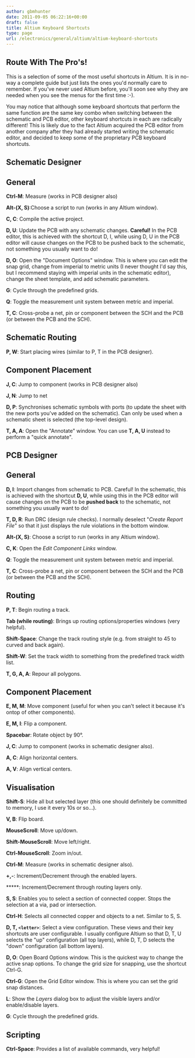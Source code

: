 ```yaml
---
author: gbmhunter
date: 2011-09-05 06:22:16+00:00
draft: false
title: Altium Keyboard Shortcuts
type: page
url: /electronics/general/altium/altium-keyboard-shortcuts
---
```


## Route With The Pro's!

This is a selection of some of the most useful shortcuts in Altium. It is in no-way a complete guide but just lists the ones you'd normally care to remember. If you've never used Altium before, you'll soon see why they are needed when you see the menus for the first time :-).

You may notice that although some keyboard shortcuts that perform the same function are the same key combo when switching between the schematic and PCB editor, other keyboard shortcuts in each are radically different! This is likely due to the fact Altium acquired the PCB editor from another company after they had already started writing the schematic editor, and decided to keep some of the proprietary PCB keyboard shortcuts.

## Schematic Designer

## General

**Ctrl-M**: Measure (works in PCB designer also)  

**Alt-(X, S)**:Choose a script to run (works in any Altium window).  

**C, C**: Compile the active project.  

**D, U**: Update the PCB with any schematic changes. **Careful!** In the PCB editor, this is achieved with the shortcut D, I, while using D, U in the PCB editor will cause changes on the PCB to be pushed back to the schematic, not something you usually want to do!  

**D, O**: Open the "Document Options" window. This is where you can edit the snap grid, change from imperial to metric units (I never thought I'd say this, but I recommend staying with imperial units in the schematic editor), change the sheet template, and add schematic parameters.  

**G**: Cycle through the predefined grids.  

**Q**: Toggle the measurement unit system between metric and imperial.  

**T, C**: Cross-probe a net, pin or component between the SCH and the PCB (or between the PCB and the SCH).

## Schematic Routing

**P, W**: Start placing wires (similar to P, T in the PCB designer).

## Component Placement

**J, C**: Jump to component (works in PCB designer also)  

**J, N**: Jump to net  

**D, P**: Synchronises schematic symbols with ports (to update the sheet with the new ports you've added on the schematic). Can only be used when a schematic sheet is selected (the top-level design).  

**T, A, A**: Open the "Annotate" window. You can use **T, A, U** instead to perform a "quick annotate".

## PCB Designer

## General

**D, I**: Import changes from schematic to PCB. Careful! In the schematic, this is achieved with the shortcut **D, U**, while using this in the PCB editor will cause changes on the PCB to be **pushed back** to the schematic, not something you usually want to do!  

**T, D, R**: Run DRC (design rule checks). I normally deselect "_Create Report File_" so that it just displays the rule violations in the bottom window.  

**Alt-(X, S)**: Choose a script to run (works in any Altium window).  

**C, K**: Open the _Edit Component Links_ window.  

**Q**: Toggle the measurement unit system between metric and imperial.  

**T, C**: Cross-probe a net, pin or component between the SCH and the PCB (or between the PCB and the SCH).

## **Routing**

**P, T**: Begin routing a track.   

**Tab (while routing)**: Brings up routing options/properties windows (very helpful).  

**Shift-Space**: Change the track routing style (e.g. from straight to 45 to curved and back again).  

**Shift-W**: Set the track width to something from the predefined track width list.  

**T, G, A, A**: Repour all polygons.




## **Component Placement**




**E, M, M**: Move component (useful for when you can't select it because it's ontop of other components).  

**E, M, I**: Flip a component.  

**Spacebar**: Rotate object by 90°.  

**J, C**: Jump to component (works in schematic designer also).  

**A, C**: Align horizontal centers.  

**A, V**: Align vertical centers.

## **Visualisation**

**Shift-S**: Hide all but selected layer (this one should definitely be committed to memory, I use it every 10s or so...).  

**V, B**: Flip board.  

**MouseScroll**: Move up/down.  

**Shift-MouseScroll**: Move left/right.  

**Ctrl-MouseScroll**: Zoom in/out.  

**Ctrl-M**: Measure (works in schematic designer also).  

**+,-**: Increment/Decrement through the enabled layers.  

*****: Increment/Decrement through routing layers only.  

**S, S**: Enables you to select a section of connected copper. Stops the selection at a via, pad or intersection.  

**Ctrl-H**: Selects all connected copper and objects to a net. Similar to S, S.  

**D, T, `<letter>`**: Select a view configuration. These views and their key shortcuts are user configurable. I usually configure Altium so that D, T, U selects the "up" configuration (all top layers), while D, T, D selects the "down" configuration (all bottom layers).  

**D, O**: Open Board Options window. This is the quickest way to change the active snap options. To change the grid size for snapping, use the shortcut Ctrl-G.  

**Ctrl-G**: Open the Grid Editor window. This is where you can set the grid snap distances.  

**L**: Show the _Layers_ dialog box to adjust the visible layers and/or enable/disable layers.  

**G**: Cycle through the predefined grids.

## Scripting

**Ctrl-Space**: Provides a list of available commands, very helpful!
